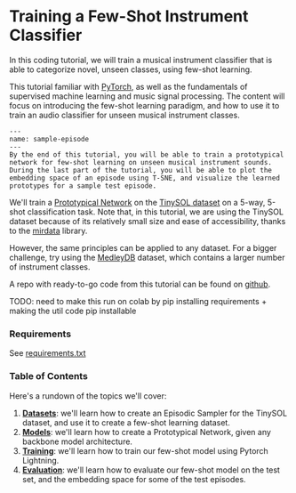 # Training a Few-Shot Instrument Classifier

In this coding tutorial, we will train a musical instrument classifier that is able to categorize novel, unseen classes, using few-shot learning. 

This tutorial  familiar with [PyTorch](https://pytorch.org/), as well as the fundamentals of supervised machine learning and music signal processing. 
The content will focus on introducing the few-shot learning paradigm, and how to use it to train an audio classifier for unseen musical instrument classes. 

```{figure} ../assets/sample-episode.png
---
name: sample-episode
---
By the end of this tutorial, you will be able to train a prototypical network for few-shot learning on unseen musical instrument sounds. During the last part of the tutorial, you will be able to plot the embedding space of an episode using T-SNE, and visualize the learned prototypes for a sample test episode.
```

We'll train a [Prototypical Network](/foundations-fsl/metric-based-fsl/) on the [TinySOL dataset](https://zenodo.org/record/3685367) on a 5-way, 5-shot classification task. 
Note that, in this tutorial, we are using the TinySOL dataset because of its relatively small size and ease of accessibility, thanks to the [mirdata](https://github.com/mir-dataset-loaders/mirdata/) library. 

However, the same principles can be applied to any dataset. For a bigger challenge, try using the [MedleyDB](https://medleydb.weebly.com/) dataset, which contains a larger number of instrument classes. 

A repo with ready-to-go code from this tutorial can be found on [github](https://github.com/music-fsl-zsl/tutorial/fsl-example).


TODO: need to make this run on colab by pip installing requirements + making the util code pip installable

### Requirements

See [requirements.txt](https://github.com/music-fsl-zsl/tutorial/book/fsl-example/fsl/requirements.txt)

### Table of Contents

Here's a rundown of the topics we'll cover:

1. [**Datasets**](/fsl-example/datasets): we'll learn how to create an Episodic Sampler for the TinySOL dataset, and use it to create a few-shot learning dataset.
2. [**Models**](/fsl-example/models): we'll learn how to create a Prototypical Network, given any backbone model architecture.
3. [**Training**](/fsl-example/training): we'll learn how to train our few-shot model using Pytorch Lightning.
4. [**Evaluation**](/fsl-example/evaluation): we'll learn how to evaluate our few-shot model on the test set, and the embedding space for some of the test episodes.

